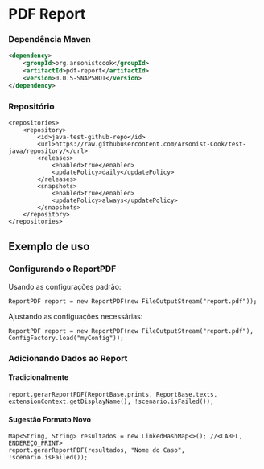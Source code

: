 # PDF Report

### Dependência Maven
``` XML
<dependency>
	<groupId>org.arsonistcook</groupId>
	<artifactId>pdf-report</artifactId>
	<version>0.0.5-SNAPSHOT</version>
</dependency>
```

### Repositório
```
<repositories>
	<repository>
		<id>java-test-github-repo</id>
		<url>https://raw.githubusercontent.com/Arsonist-Cook/test-java/repository/</url>
		<releases>
			<enabled>true</enabled>
			<updatePolicy>daily</updatePolicy>
		</releases>
		<snapshots>
			<enabled>true</enabled>
			<updatePolicy>always</updatePolicy>
		</snapshots>
	</repository>
</repositories>

```


## Exemplo de uso

### Configurando o ReportPDF

Usando as configurações padrão:

```
ReportPDF report = new ReportPDF(new FileOutputStream("report.pdf"));
```

Ajustando as configuações necessárias:

```
ReportPDF report = new ReportPDF(new FileOutputStream("report.pdf"), ConfigFactory.load("myConfig"));
```

### Adicionando Dados ao Report

#### Tradicionalmente

```
report.gerarReportPDF(ReportBase.prints, ReportBase.texts, extensionContext.getDisplayName(), !scenario.isFailed());
```

#### Sugestão Formato Novo
```
Map<String, String> resultados = new LinkedHashMap<>(); //<LABEL, ENDEREÇO_PRINT>
report.gerarReportPDF(resultados, "Nome do Caso", !scenario.isFailed());
```

